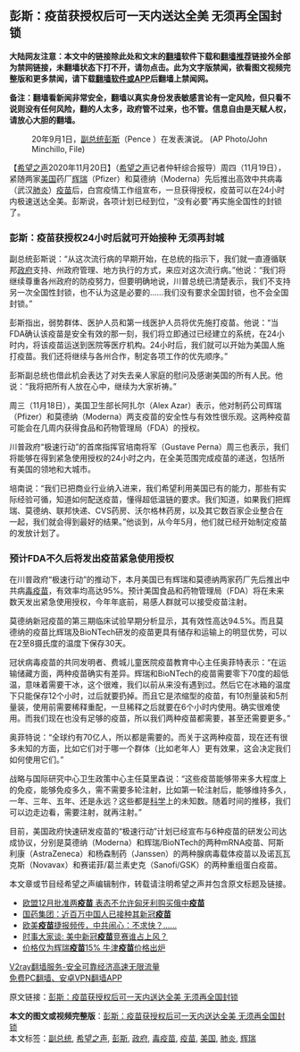  <h2>彭斯：疫苗获授权后可一天内送达全美 无须再全国封锁</h2> <p class="notice"><b>大陆网友注意：本文中的链接除此处和文末的<a href="https://github.com/bannedbook/fanqiang" >翻墙</a>软件下载和<a href="https://github.com/killgcd/justmysocks/blob/master/README.md">翻墙推荐</a>链接外全部为禁网链接，未翻墙状态下打不开，请勿点击。此为文字版禁闻，欲看图文视频完整版和更多禁闻，请下载<a href="https://github.com/bannedbook/fanqiang">翻墙软件或APP</a>后翻墙上禁闻网。</p><p>备注：翻墙看新闻非常安全，翻墙以真实身份发表敏感言论有一定风险，但只看不说则没有任何风险，翻的人太多，政府管不过来，也不管。信息自由是天赋人权，请放心大胆的翻墙。</b></p>  <div class="entry"> <figure><figcaption>20年9月1日，<a href="https://www.bannedbook.org/bnews/tag/%e5%89%af%e6%80%bb%e7%bb%9f/" class="st_tag internal_tag" rel="tag" title="标签 副总统 下的日志">副总统</a><a href="https://www.bannedbook.org/bnews/tag/%e5%bd%ad%e6%96%af/" class="st_tag internal_tag" rel="tag" title="标签 彭斯 下的日志">彭斯</a>（Pence ）在发表演说。 (AP Photo/John Minchillo, File) </figcaption></figure> <p>【<span class='wp_keywordlink_affiliate'><a href="https://www.soundofhope.org" title="希望之声" target="_blank">希望之声</a></span>2020年11月20日】（<a href="https://www.bannedbook.org/bnews/tag/%e5%b8%8c%e6%9c%9b%e4%b9%8b%e5%a3%b0/" class="st_tag internal_tag" rel="tag" title="标签 希望之声 下的日志">希望之声</a>记者仲轩综合报导）周四（11月19日），紧随两家<a href="https://www.bannedbook.org/bnews/tag/%e7%be%8e%e5%9b%bd/" class="st_tag internal_tag" rel="tag" title="标签 美国 下的日志">美国</a>药厂<a href="https://www.bannedbook.org/bnews/tag/%e8%be%89%e7%91%9e/" class="st_tag internal_tag" rel="tag" title="标签 辉瑞 下的日志">辉瑞</a>（Pfizer）和莫德纳（Moderna）先后推出高效中共病毒（武汉<a href="https://www.bannedbook.org/bnews/tag/%e8%82%ba%e7%82%8e/" class="st_tag internal_tag" rel="tag" title="标签 肺炎 下的日志">肺炎</a>）<a href="https://www.bannedbook.org/bnews/tag/%e7%96%ab%e8%8b%97/" class="st_tag internal_tag" rel="tag" title="标签 疫苗 下的日志">疫苗</a>后，白宫疫情工作组宣布，一旦获得授权，疫苗可以在24小时内极速送达全美。彭斯说，各项计划已经到位，“没有必要”再实施全国性的封锁了。</p> <h3>彭斯：疫苗获授权24小时后就可开始接种 无须再封城</h3> <p>副总统彭斯说：“从这次流行病的早期开始，在总统的指示下，我们就一直遵循联邦<a href="https://www.bannedbook.org/bnews/tag/%e6%94%bf%e5%ba%9c/" class="st_tag internal_tag" rel="tag" title="标签 政府 下的日志">政府</a>支持、州政府管理、地方执行的方式，来应对这次流行病。”他说：“我们将继续尊重各州政府的防疫努力，但要明确地说，川普总统已清楚表示，我们不支持另一次全国性封锁，也不认为这是必要的&#8230;&#8230;我们没有要求全国封锁，也不会全国封锁。”</p> <p>彭斯指出，弱势群体、医护人员和第一线医护人员将优先施打疫苗。他说：“当FDA确认该疫苗是安全有效的那一刻，我们将立即通过已经建立的系统，在24小时内，将该疫苗运送到医院等医疗机构。24小时后，我们就可以开始为美国人施打疫苗。我们还将继续与各州合作，制定各项工作的优先顺序。”</p>  <p>彭斯副总统也借此机会表达了对失去亲人家庭的慰问及感谢美国的所有人民。他说：“我将把所有人放在心中，继续为大家祈祷。”</p> <p>周三（11月18日），美国卫生部长阿扎尔（Alex Azar）表示，他对制药公司辉瑞（Pfizer）和莫德纳（Moderna）两支疫苗的安全性与有效性很乐观。这两种疫苗可能会在几周内获得食品和药物管理局（FDA）的授权。</p> <p>川普政府“极速行动”的首席指挥官培南将军（Gustave Perna）周三也表示，我们将能够在得到紧急使用授权的24小时之内，在全美范围完成疫苗的递送，包括所有美国的领地和大城市。</p>  <p>培南说：“我们已把商业行业纳入进来，我们希望利用美国已有的能力，那些有实际经验可循，知道如何配送疫苗，懂得超低温链的要求。我们知道，如果我们把辉瑞、莫德纳、联邦快递、CVS药房、沃尔格林药房，以及其它数百家企业整合在一起，我们就会得到最好的结果。”他谈到，从今年5月，他们就已经开始制定疫苗的发放计划了。</p> <h3>预计FDA不久后将发出疫苗紧急使用授权</h3> <p>在川普政府“极速行动”的推动下，本月美国已有辉瑞和莫德纳两家药厂先后推出中共病<a href="https://www.bannedbook.org/bnews/tag/%e6%af%92%e7%96%ab%e8%8b%97/" class="st_tag internal_tag" rel="tag" title="标签 毒疫苗 下的日志">毒疫苗</a>，有效率均高达95%。预计美国食品和药物管理局（FDA）将在未来数天发出紧急使用授权，今年年底前，易感人群就可以接受疫苗注射。</p> <p>莫德纳新冠疫苗的第三期临床试验早期分析显示，其有效性高达94.5%。而且莫德纳的疫苗比辉瑞及BioNTech研发的疫苗更具有储存和运输上的明显优势，可以在2至8摄氏度的温度下保存30天。</p>  <p>冠状病毒疫苗的共同发明者、费城儿童医院疫苗教育中心主任奥菲特表示：“在运输储藏方面，两种疫苗确实有差异。辉瑞和BioNTech的疫苗需要零下70度的超低温，意味着需要干冰，这个很难，我们以前从来没有遇到过。然后它在冰箱的温度下只能保存12个小时，过后就要扔掉。而且它是浓缩型的疫苗，有10剂量装和5剂量装，使用前需要稀释重配，一旦稀释之后就要在6个小时内使用。确实很难使用。而我们现在也没有足够的疫苗，所以我们两种疫苗都需要，甚至还需要更多。”</p> <p>奥菲特说：“全球约有70亿人，所以都是需要的。而关于这两种疫苗，现在还有很多未知的方面，比如它们对于哪一个群体（比如老年人）更有效果，这会决定我们如何使用它们。”</p> <p>战略与国际研究中心卫生政策中心主任莫里森说：“这些疫苗能够带来多大程度上的免疫，能够免疫多久，需不需要多轮注射，比如第一轮注射后，能够维持多久，一年、三年、五年、还是永远？这些都是<span class='wp_keywordlink'><a href="https://www.bannedbook.org/forum11/topic309.html" title="禁片：“科学”的棍子" target="_blank">科学</a></span>上的未知数。随着时间的推移，我们可以边走边看，需要注射，就再注射。”</p>  <p>目前，美国政府快速研发疫苗的“极速行动”计划已经宣布与6种疫苗的研发公司达成协议，分别是莫德纳（Moderna）和辉瑞/BioNTech的两种mRNA疫苗、阿斯利康（AstraZeneca）和杨森制药（Janssen）的两种腺病毒载体疫苗以及诺瓦瓦克斯（Novavax）和赛诺菲/葛兰素史克（Sanofi/GSK）的两种重组蛋白疫苗。</p> <p>本文章或节目经希望之声编辑制作，转载请注明希望之声并包含原文标题及链接。</p> <ul class='op-related-articles' title='相关阅读'> <li><a href='https://www.bannedbook.org/bnews/headline/20201121/1434396.html' target='_blank'>欧盟12月批准两<b>疫苗</b> 表态不允许匈牙利购买俄中<b>疫苗</b></a></li> <li><a href='https://www.bannedbook.org/bnews/headline/20201120/1434317.html' target='_blank'>国药集团：近百万中国人已接种其新冠<b>疫苗</b></a></li> <li><a href='https://www.bannedbook.org/bnews/comments/20201120/1434275.html' target='_blank'>欧美<b>疫苗</b>捷报频传，中共闹心：不求快？......</a></li> <li><a href='https://www.bannedbook.org/bnews/headline/20201120/1434214.html' target='_blank'>时事大家谈: 美中新冠<b>疫苗</b>竞赛谁占上风？</a></li> <li><a href='https://www.bannedbook.org/bnews/cnnews/20201120/1434213.html' target='_blank'>价格仅为辉瑞<b>疫苗</b>15% 牛津<b>疫苗</b>价格出炉</a></li> </ul> <p class="texttj"> <a href="https://www.bannedbook.org/forum23/topic22702.html" target="_blank">V2ray翻墙服务-安全可靠经济高速无限流量</a><br/> <a href="https://github.com/bannedbook/fanqiang/wiki/%E7%A6%81%E9%97%BB%E7%BD%91%E5%AE%89%E5%8D%93%E7%BF%BB%E5%A2%99%E6%96%B0%E9%97%BBAPP" target="_blank">免费PC翻墙、安卓VPN翻墙APP</a></p><p>原文链接：<a class="src_link"  href="https://www.soundofhope.org/post/445108" target="_blank">彭斯：疫苗获授权后可一天内送达全美 无须再全国封锁</a></p><a name='sharetosocial'></a>       <div><b>本文的图文或视频完整版</b>：<a href='https://www.bannedbook.org/bnews/comments/20201121/1434432.html'>彭斯：疫苗获授权后可一天内送达全美 无须再全国封锁</a></div>  </div><!--END ENTRY--> <div class="postfooter"> <div>本文标签：<a href="https://www.bannedbook.org/bnews/tag/%e5%89%af%e6%80%bb%e7%bb%9f/" rel="tag">副总统</a>, <a href="https://www.bannedbook.org/bnews/tag/%e5%b8%8c%e6%9c%9b%e4%b9%8b%e5%a3%b0/" rel="tag">希望之声</a>, <a href="https://www.bannedbook.org/bnews/tag/%e5%bd%ad%e6%96%af/" rel="tag">彭斯</a>, <a href="https://www.bannedbook.org/bnews/tag/%e6%94%bf%e5%ba%9c/" rel="tag">政府</a>, <a href="https://www.bannedbook.org/bnews/tag/%e6%af%92%e7%96%ab%e8%8b%97/" rel="tag">毒疫苗</a>, <a href="https://www.bannedbook.org/bnews/tag/%e7%96%ab%e8%8b%97/" rel="tag">疫苗</a>, <a href="https://www.bannedbook.org/bnews/tag/%e7%be%8e%e5%9b%bd/" rel="tag">美国</a>, <a href="https://www.bannedbook.org/bnews/tag/%e8%82%ba%e7%82%8e/" rel="tag">肺炎</a>, <a href="https://www.bannedbook.org/bnews/tag/%e8%be%89%e7%91%9e/" rel="tag">辉瑞</a></div>  </div><!--END POSTFOOTER--> 